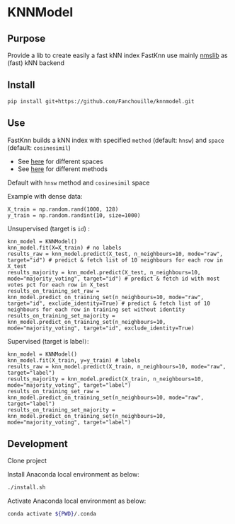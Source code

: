 # KNNModel

## Purpose
Provide a lib to create easily a fast kNN index
FastKnn use mainly [nmslib](https://github.com/nmslib/nmslib/) as (fast) kNN backend


## Install
`pip install git+https://github.com/Fanchouille/knnmodel.git`

## Use
FastKnn builds a kNN index with specified `method` (default: `hnsw`) 
and `space` (default: `cosinesimil`)
- See [here](https://github.com/nmslib/nmslib/blob/master/manual/spaces.md) for different spaces
- See [here](https://github.com/nmslib/nmslib/blob/master/manual/methods.md) for different methods

Default with `hnsw` method and `cosinesimil` space

Example with dense data:
    
    X_train = np.random.rand(1000, 128)
    y_train = np.random.randint(10, size=1000)

Unsupervised (target is `id`) : 

    knn_model = KNNModel() 
    knn_model.fit(X=X_train) # no labels
    results_raw = knn_model.predict(X_test, n_neighbours=10, mode="raw", target="id") # predict & fetch list of 10 neighbours for each row in X_test
    results_majority = knn_model.predict(X_test, n_neighbours=10, mode="majority_voting", target="id") # predict & fetch id with most votes pct for each row in X_test
    results_on_training_set_raw = knn_model.predict_on_training_set(n_neighbours=10, mode="raw", target="id", exclude_identity=True) # predict & fetch list of 10 neighbours for each row in training set without identity
    results_on_training_set_majority = knn_model.predict_on_training_set(n_neighbours=10, mode="majority_voting", target="id", exclude_identity=True)

Supervised (target is label`)`:
    
    knn_model = KNNModel()
    knn_model.fit(X_train, y=y_train) # labels
    results_raw = knn_model.predict(X_train, n_neighbours=10, mode="raw", target="label")
    results_majority = knn_model.predict(X_train, n_neighbours=10, mode="majority_voting", target="label")
    results_on_training_set_raw = knn_model.predict_on_training_set(n_neighbours=10, mode="raw", target="label")
    results_on_training_set_majority = knn_model.predict_on_training_set(n_neighbours=10, mode="majority_voting", target="label")


## Development
Clone project

Install Anaconda local environment as below:
```bash
./install.sh
```

Activate Anaconda local environment as below:

```bash
conda activate ${PWD}/.conda
```
